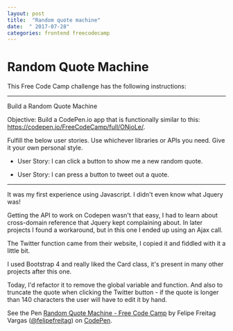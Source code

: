 ```yaml
---
layout: post
title:  "Random quote machine"
date:  " 2017-07-28"
categories: frontend freecodecamp
---
```


# Random Quote Machine

This Free Code Camp challenge has the following instructions:

---
Build a Random Quote Machine

Objective: Build a CodePen.io app that is functionally similar to this: https://codepen.io/FreeCodeCamp/full/ONjoLe/.

Fulfill the below user stories. Use whichever libraries or APIs you need. Give it your own personal style.

+ User Story: I can click a button to show me a new random quote.

+ User Story: I can press a button to tweet out a quote.

---

It was my first experience using Javascript. I didn't even know what Jquery was!

Getting the API to work on Codepen wasn't that easy, I had to learn about cross-domain reference that Jquery kept complaining about. In later projects I found a workaround, but in this one I ended up using an Ajax call.

The Twitter function came from their website, I copied it and fiddled with it a little bit.

I used Bootstrap 4 and really liked the Card class, it's present in many other projects after this one.

Today, I'd refactor it to remove the global variable and function. And also to truncate the quote when clicking the Twitter button - if the quote is longer than 140 characters the user will have to edit it by hand.


<p data-height="265" data-theme-id="0" data-slug-hash="mmzeoZ" data-default-tab="result" data-user="felipefreitag" data-embed-version="2" data-pen-title="Random Quote Machine - Free Code Camp" class="codepen">See the Pen <a href="https://codepen.io/felipefreitag/pen/mmzeoZ/">Random Quote Machine - Free Code Camp</a> by Felipe Freitag Vargas (<a href="https://codepen.io/felipefreitag">@felipefreitag</a>) on <a href="https://codepen.io">CodePen</a>. </p>
<script  src="https://production-assets.codepen.io/assets/embed/ei.js"> </script>
